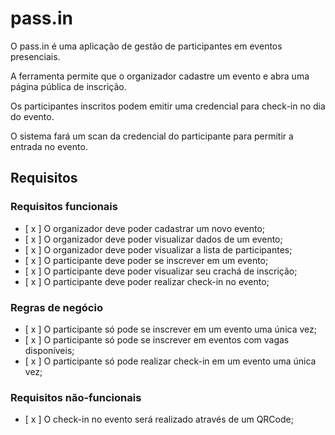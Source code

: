 # pass.in

O pass.in é uma aplicação de gestão de participantes em eventos presenciais.

A ferramenta permite que o organizador cadastre um evento e abra uma página pública de inscrição.

Os participantes inscritos podem emitir uma credencial para check-in no dia do evento.

O sistema fará um scan da credencial do participante para permitir a entrada no evento.

## Requisitos

### Requisitos funcionais

- [ x ] O organizador deve poder cadastrar um novo evento;
- [ x ] O organizador deve poder visualizar dados de um evento;
- [ x ] O organizador deve poder visualizar a lista de participantes;
- [ x ] O participante deve poder se inscrever em um evento;
- [ x ] O participante deve poder visualizar seu crachá de inscrição;
- [ x ] O participante deve poder realizar check-in no evento;

### Regras de negócio

- [ x ] O participante só pode se inscrever em um evento uma única vez;
- [ x ] O participante só pode se inscrever em eventos com vagas disponíveis;
- [ x ] O participante só pode realizar check-in em um evento uma única vez;

### Requisitos não-funcionais

- [ x ] O check-in no evento será realizado através de um QRCode;
